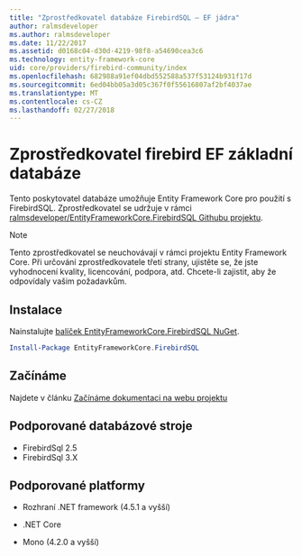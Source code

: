 ```yaml
---
title: "Zprostředkovatel databáze FirebirdSQL – EF jádra"
author: ralmsdeveloper
ms.author: ralmsdeveloper
ms.date: 11/22/2017
ms.assetid: d0168c04-d30d-4219-98f8-a54690cea3c6
ms.technology: entity-framework-core
uid: core/providers/firebird-community/index
ms.openlocfilehash: 682988a91ef04dbd552588a537f53124b931f17d
ms.sourcegitcommit: 6ed04bb05a3d05c367f0f55616807af2bf4037ae
ms.translationtype: MT
ms.contentlocale: cs-CZ
ms.lasthandoff: 02/27/2018
---
```

# <a name="firebird-ef-core-database-provider"></a>Zprostředkovatel firebird EF základní databáze

Tento poskytovatel databáze umožňuje Entity Framework Core pro použití s FirebirdSQL. Zprostředkovatel se udržuje v rámci [ralmsdeveloper/EntityFrameworkCore.FirebirdSQL Githubu projektu](https://github.com/ralmsdeveloper/EntityFrameworkCore.FirebirdSQL).

> [!NOTE]  
>
> Tento zprostředkovatel se neuchovávají v rámci projektu Entity Framework Core. Při určování zprostředkovatele třetí strany, ujistěte se, že jste vyhodnocení kvality, licencování, podpora, atd. Chcete-li zajistit, aby že odpovídaly vašim požadavkům.

## <a name="install"></a>Instalace

Nainstalujte [balíček EntityFrameworkCore.FirebirdSQL NuGet](https://www.nuget.org/packages/EntityFrameworkCore.FirebirdSQL).

``` powershell
Install-Package EntityFrameworkCore.FirebirdSQL
```

## <a name="get-started"></a>Začínáme

Najdete v článku [Začínáme dokumentaci na webu projektu](https://github.com/ralmsdeveloper/EntityFrameworkCore.FirebirdSQL/wiki)

## <a name="supported-database-engines"></a>Podporované databázové stroje

* FirebirdSql 2.5
* FirebirdSql 3.X

## <a name="supported-platforms"></a>Podporované platformy

* Rozhraní .NET framework (4.5.1 a vyšší)

* .NET Core

* Mono (4.2.0 a vyšší)
